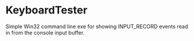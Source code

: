 # KeyboardTester
Simple Win32 command line exe for showing INPUT_RECORD events read in from the console input buffer.
